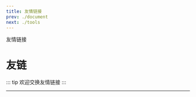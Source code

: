 ```yaml
---
title: 友情链接
prev: ./document
next: ./tools
---
```

友情链接
<!-- more -->
# 友链

::: tip 欢迎交换友情链接
:::

<MyLinks type="friend" src="friend"/>

---
